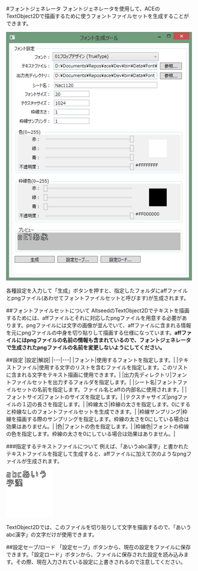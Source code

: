 #フォントジェネレータ
フォントジェネレータを使用して、ACEのTextObject2Dで描画するために使うフォントファイルセットを生成することができます。

![フォントジェネレータ外観](img/fonttool.png)

各種設定を入力して「生成」ボタンを押すと、指定したフォルダにaffファイルとpngファイル(あわせてフォントファイルセットと呼びます)が生成されます。

##フォントファイルセットについて
AltseedのTextObject2Dでテキストを描画するためには、affファイルとそれに対応したpngファイルを用意する必要があります。pngファイルには文字の画像が並んでいて、affファイルに含まれる情報を元にpngファイルの中身を切り貼りして描画する仕様になっています。**affファイルにはpngファイルの名前の情報も含まれているので、フォントジェネレータで生成されたpngファイルの名前を変更しないようにしてください。**

##設定
|設定|解説|
|---|---|
|フォント|使用するフォントを指定します。|
|テキストファイル|使用する文字のリストを含むファイルを指定します。このリストに含まれる文字をテキスト描画に使用できます。|
|出力先ディレクトリ|フォントファイルセットを出力するフォルダを指定します。|
|シート名|フォントファイルセットの名前を指定します。ファイル名とaffの内部名に使用されます。|
|フォントサイズ|フォントのサイズを指定します。|
|テクスチャサイズ|pngファイルの１辺の長さを指定します。|
|枠線太さ|枠線の太さを指定します。0にすると枠線なしのフォントファイルセットを生成できます。|
|枠線サンプリング|枠線を描画する際のサンプリングを指定します。枠線の太さを0にしている場合は効果はありません。|
|色|フォントの色を指定します。|
|枠線色|フォントの枠線の色を指定します。枠線の太さを0にしている場合は効果はありません。|

###指定するテキストファイルについて
例えば、「あいうabc漢字」と書かれたテキストファイルを指定して生成すると、affファイルに加えて次のようなpngファイルが生成されます。

![生成されるpngファイル](img/Manual_0.png)

TextObject2Dでは、このファイルを切り貼りして文字を描画するので、「あいうabc漢字」の文字だけが使用できます。

##設定セーブ/ロード
「設定セーブ」ボタンから、現在の設定をファイルに保存できます。「設定ロード」ボタンから、ファイルに保存された設定を読み込みます。その際、現在入力されている設定に上書きされるので注意してください。